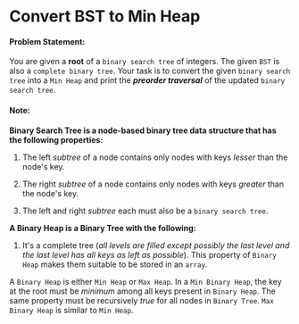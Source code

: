 # Convert BST to Min Heap

#### Problem Statement:
You are given a **root** of a `binary search tree` of integers. The given `BST` is also a `complete binary tree`.
Your task is to convert the given `binary search tree` into a `Min Heap` and print the __*preorder traversal*__ of the updated `binary search tree`.

#### Note:

**Binary Search Tree is a node-based binary tree data structure that has the following properties:**

1. The left _subtree_ of a node contains only nodes with keys _lesser_ than the node's key.

2. The right _subtree_ of a node contains only nodes with keys _greater_ than the node's key.

3. The left and right _subtree_ each must also be a `binary search tree`.

**A Binary Heap is a Binary Tree with the following:**

1. It's a complete tree (*all levels are filled except possibly the last level and the last level has all keys as left as possible*). This property of `Binary Heap` makes them suitable to be stored in an `array`.

A `Binary Heap` is either `Min Heap` or `Max Heap`. In a `Min Binary Heap`, the key at the root must be *minimum* among all keys present in `Binary Heap`. The same property must be recursively *true* for all nodes in `Binary Tree`. `Max Binary Heap` is similar to `Min Heap`.
